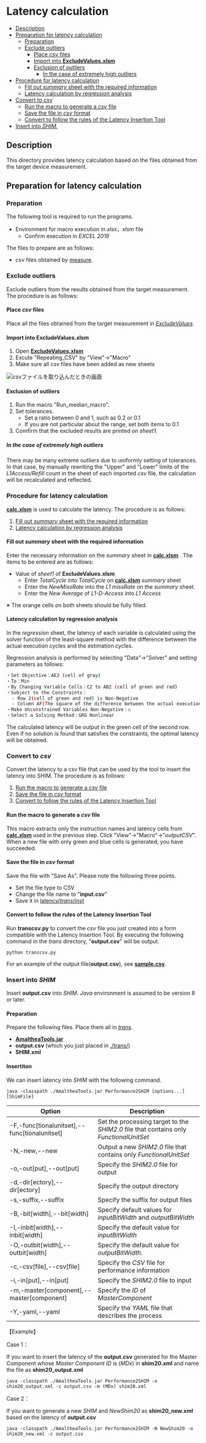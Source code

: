 # Latency calculation


  - [Description](#description)
  - [Preparation for latency calculation](#preparation-for-latency-calculation)
    - [Preparation](#preparation)
    - [Exclude outliers](#exclude-outliers)
      - [Place *csv* files](#place-csv-files)
      - [Import into **ExcludeValues.xlsm**](#import-into-excludevaluesxlsm)
      - [Exclusion of outliers](#exclusion-of-outliers)
        - [In the case of extremely high outliers](#in-the-case-of-extremely-high-outliers)
  - [Procedure for latency calculation](#procedure-for-latency-calculation)
      - [Fill out *summary* sheet with the required information](#fill-out-summary-sheet-with-the-required-information)
      - [Latency calculation by regression analysis](#latency-calculation-by-regression-analysis)
  - [Convert to *csv*](#convert-to-csv)
      - [Run the macro to generate a *csv* file](#run-the-macro-to-generate-a-csv-file)
      - [Save the file in *csv* format](#save-the-file-in-csv-format)
      - [Convert to follow the rules of the Latency Insertion Tool](#convert-to-follow-the-rules-of-the-latency-insertion-tool)
  - [Insert into  *SHIM*.](#insert-into--shim)

## Description

This directory provides latency calculation based on the files obtained from the target device measurement.

## Preparation for latency calculation
### Preparation

The following tool is required to run the programs.

+ Environment for macro execution in *xlsx*，*xlsm* file
  + Confirm execution in *EXCEL 2019*

The files to prepare are as follows:

+ *csv* files obtained by [measure](../measure).

### Exclude outliers

Exclude outliers from the results obtained from the target measurement. 
The procedure is as follows:

#### Place *csv* files

Place all the files obtained from the target measurement in [*ExcludeValues*](/ExcludeValues).

#### Import into **ExcludeValues.xlsm** 

1. Open [**ExcludeValues.xlsm**](/ExcludeValues/ExcludeValues.xlsm) 
2. Excute "Repeating_CSV" by "View"->"Macro"
3. Make sure all csv files have been added as new sheets

![csvファイルを取り込んだときの画面](../images/csv.bmp)

#### Exclusion of outliers

1. Run the macro "Run_median_macro".
2. Set tolerances.
   + Set a ratio between 0 and 1, such as 0.2 or 0.1
   + If you are not particular about the range, set both items to 0.1
3. Comfirm that the excluded results are printed on *sheet1*.

##### In the case of extremely high outliers

There may be many extreme outliers due to uniformly setting of tolerances.
In that case, by manually rewriting the "Upper" and "Lower" limits of the *L1Access/Refill* count in the sheet of each imported *csv* file, the calculation will be recalculated and reflected.

### Procedure for latency calculation

[**calc.xlsm**](/calc.xlsm) is used to calculate the latency. 
The procedure is as follows:

1. [Fill out *summary* sheet with the required information](#fill-out-summary-sheet-with-the-required-information)
2. [Latency calculation by regression analysis](#latency-calculation-by-regression-analysis)

#### Fill out *summary* sheet with the required information

Enter the necessary information on the *summary* sheet in [**calc.xlsm**](/calc.xlsm) .
The items to be entered are as follows:

+ Value of *sheet1* of **ExcludeValues.xlsm**
  + Enter *TotalCycle* into *TotalCycle* on [**calc.xlsm**](/calc.xlsm) *summary* sheet
  + Enter the *NewMissRate* into the *L1 missRate* on the *summary* sheet.
  + Enter the *New Average* of *L1-D-Access* into *L1 Access*

※ The orange cells on both sheets should be fully filled.

#### Latency calculation by regression analysis

In the *regression* sheet, the latency of each variable is calculated using the solver function of the least-square method with the difference between the actual execution cycles and the estimation cycles.

Regression analysis is performed by selecting "Data"->"Solver" and setting parameters as follows:

```bash
・Set Objective：AE2 (cell of gray)
・To：Min
・By Changing Variable Cells：C2 to AB2 (cell of green and red)
・Subject to the Constraints：
  - Row 2(cell of green and red) is Non-Negative
  - Column AF(The square of the difference between the actual execution cycle and the estimation cycle) is within ±0.2
・Make Unconstrained Variables Non-Negative：☑
・Select a Solving Method：GRG Nonlinear
```

The calculated latency will be output in the green cell of the second row.
Even if no solution is found that satisfies the constraints, the optimal latency will be obtained.

### Convert to *csv*

Convert the latency to a csv file that can be used by the tool to insert the latency into SHIM. 
The procedure is as follows:

1. [Run the macro to generate a *csv* file](#run-the-macro-to-generate-a-csv-file)
2. [Save the file in *csv* format](#save-the-file-in-csv-format)
3. [Convert to follow the rules of the Latency Insertion Tool](#convert-to-follow-the-rules-of-the-latency-insertion-tool)

#### Run the macro to generate a *csv* file

This macro extracts only the instruction names and latency cells from [**calc.xlsm**](/calc.xlsm) used in the previous step.
Click "View"->"Macro"->"*outputCSV*". 
When a new file with only green and blue cells is generated, you have succeeded.

#### Save the file in *csv* format

Save the file with "Save As". Please note the following three points.

+ Set the file type to CSV
+ Change the file name to "**input.csv**"
+ Save it in [latency/*trans*/*inst*](trans/inst)

#### Convert to follow the rules of the Latency Insertion Tool

Run **transcsv.py** to convert the *csv* file you just created into a form compatible with the Latency Insertion Tool.
By executing the following command in the *trans* directory, "**output.csv**" will be output.

`python transcsv.py`

For an example of the output file(**output.csv**), see [**sample.csv**](./trans/sample.csv).

### Insert into *SHIM*

Insert **output.csv** into *SHIM*.
*Java* environment is assumed to be version 8 or later.

#### Preparation

Prepare the following files. Place them all in [*trans*](./trans).

+ [**AmaltheaTools.jar**](./trans/AmaltheaTools.jar)
+ **output.csv** (which you just placed in [./trans/](./trans))
+ **SHIM.xml**

#### Insertiton

We can insert latency into *SHIM* with the following command.

```console
java -classpath ./AmaltheaTools.jar Performance2SHIM [options...] [ShimFile]
```

|Option　　                                            |Description                                                                             |
|---                                                   |---                                                                                     |
|\-F,\-func\[tionalunitset\],\-\-func\[tionalunitset\] |Set the processing target to the _SHIM2\.0_ file that contains only _FunctionalUnitSet_ |
|\-N,\-new,\-\-new                                     |Output a new _SHIM2\.0_ file that contains only _FunctionalUnitSet_                     |
|\-o,\-out\[put\],\-\-out\[put\]                       |Specify the _SHIM2\.0_ file for output                                                  |
|\-d,\-dir\[ectory\],\-\-dir\[ectory\]                 |Specify the output directory                                                            |
|\-s,\-suffix,\-\-suffix                               |Specify the suffix for output files                                                     |
|\-B,\-bit\[width\],\-\-bit\[width\]                   |Specify default values for _inputBitWidth_ and _outputBitWidth_                         |
|\-I,\-inbit\[width\],\-\-inbit\[width\]               |Specify the default value for _inputBitWidth_                                           |
|\-O,\-outbit\[width\],\-\-outbit\[width\]             |Specify the default value for _outputBitWidth_.                                         |
|\-c,\-csv\[file\],\-\-csv\[file\]                     |Specify the _CSV_ file for performance information                                      |
|\-i,\-in\[put\],\-\-in\[put\]                         |Specify the _SHIM2\.0_ file to input                                                    |
|\-m,\-master\[component\],\-\-master\[component\]     |Specify the _ID_ of _MasterComponent_                                                   |
|\-Y,\-yaml,\-\-yaml                                   |Specify the _YAML_ file that describes the process                                      |


【Example】

Case 1：

If you want to insert the latency of the **output.csv** generated for the Master Component whose *Master Component ID* is (*MDx*) in **shim20.xml** and name the file as **shim20_output.xml**

```console
java -classpath ./AmaltheaTools.jar Performance2SHIM -o shim20_output.xml -c output.csv -m (MDx) shim20.xml
```

Case 2：

If you want to generate a new *SHIM* and *NewShim20* as **shim20_new.xml** based on the latency of **output.csv**

```console
java -classpath ./AmaltheaTools.jar Performance2SHIM -N NewShim20 -o shim20_new.xml -c output.csv
```